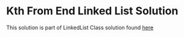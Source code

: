 # Kth From End Linked List Solution

This solution is part of LinkedList Class solution found [here](../../../class-05/solution/python/)
